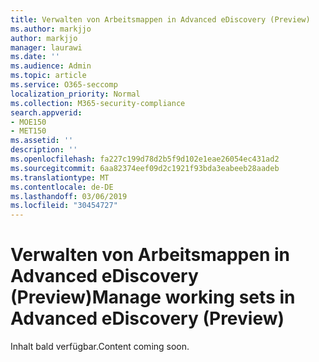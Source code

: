 ```yaml
---
title: Verwalten von Arbeitsmappen in Advanced eDiscovery (Preview)
ms.author: markjjo
author: markjjo
manager: laurawi
ms.date: ''
ms.audience: Admin
ms.topic: article
ms.service: O365-seccomp
localization_priority: Normal
ms.collection: M365-security-compliance
search.appverid:
- MOE150
- MET150
ms.assetid: ''
description: ''
ms.openlocfilehash: fa227c199d78d2b5f9d102e1eae26054ec431ad2
ms.sourcegitcommit: 6aa82374eef09d2c1921f93bda3eabeeb28aadeb
ms.translationtype: MT
ms.contentlocale: de-DE
ms.lasthandoff: 03/06/2019
ms.locfileid: "30454727"
---
```

# <a name="manage-working-sets-in-advanced-ediscovery-preview"></a><span data-ttu-id="ed2a2-102">Verwalten von Arbeitsmappen in Advanced eDiscovery (Preview)</span><span class="sxs-lookup"><span data-stu-id="ed2a2-102">Manage working sets in Advanced eDiscovery (Preview)</span></span>  

<span data-ttu-id="ed2a2-103">Inhalt bald verfügbar.</span><span class="sxs-lookup"><span data-stu-id="ed2a2-103">Content coming soon.</span></span>
